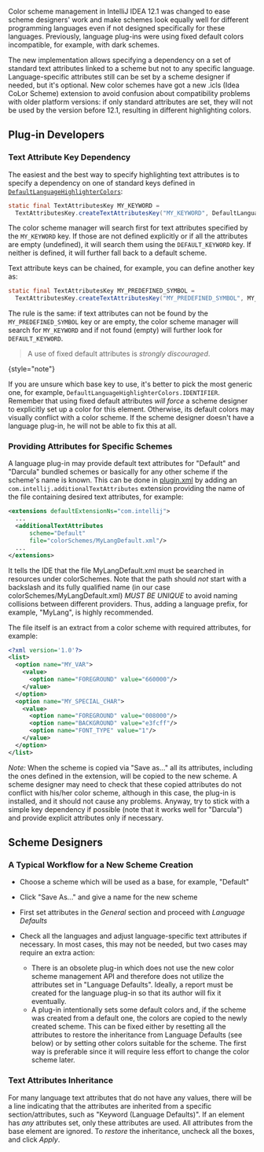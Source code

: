 [//]: # (title: Color Scheme Management)

<!-- Copyright 2000-2022 JetBrains s.r.o. and other contributors. Use of this source code is governed by the Apache 2.0 license that can be found in the LICENSE file. -->

Color scheme management in IntelliJ IDEA 12.1 was changed to ease scheme designers' work and make schemes look equally well for different programming languages even if not designed specifically for these languages.
Previously, language plug-ins were using fixed default colors incompatible, for example, with dark schemes.

The new implementation allows specifying a dependency on a set of standard text attributes linked to a scheme but not to any specific language.
Language-specific attributes still can be set by a scheme designer if needed, but it's optional.
New color schemes have got a new <path>.icls</path> (Idea CoLor Scheme) extension to avoid confusion about compatibility problems with older platform versions:
if only standard attributes are set, they will not be used by the version before 12.1, resulting in different highlighting colors.

## Plug-in Developers

### Text Attribute Key Dependency

The easiest and the best way to specify highlighting text attributes is to specify a dependency on one of standard keys defined in [`DefaultLanguageHighlighterColors`](%gh-ic%/platform/editor-ui-api/src/com/intellij/openapi/editor/DefaultLanguageHighlighterColors.java):

```java
static final TextAttributesKey MY_KEYWORD =
  TextAttributesKey.createTextAttributesKey("MY_KEYWORD", DefaultLanguageHighlighterColors.KEYWORD);
```

The color scheme manager will search first for text attributes specified by the `MY_KEYWORD` key.
If those are not defined explicitly or if all the attributes are empty (undefined), it will search them using the `DEFAULT_KEYWORD` key.
If neither is defined, it will further fall back to a default scheme.

Text attribute keys can be chained, for example, you can define another key as:

```java
static final TextAttributesKey MY_PREDEFINED_SYMBOL =
  TextAttributesKey.createTextAttributesKey("MY_PREDEFINED_SYMBOL", MY_KEYWORD);
```

The rule is the same: if text attributes can not be found by the `MY_PREDEFINED_SYMBOL` key or are empty, the color scheme manager will search for `MY_KEYWORD` and if not found (empty) will further look for `DEFAULT_KEYWORD`.

> A use of fixed default attributes is _strongly discouraged_.
>
{style="note"}

If you are unsure which base key to use, it's better to pick the most generic one, for example, `DefaultLanguageHighlighterColors.IDENTIFIER`.
Remember that using fixed default attributes *will force* a scheme designer to explicitly set up a color for this element.
Otherwise, its default colors may visually conflict with a color scheme.
If the scheme designer doesn't have a language plug-in, he will not be able to fix this at all.

### Providing Attributes for Specific Schemes

A language plug-in may provide default text attributes for "Default" and "Darcula" bundled schemes or basically for any other scheme if the scheme's name is known.
This can be done in <path>[plugin.xml](plugin_configuration_file.md)</path> by adding an `com.intellij.additionalTextAttributes` extension providing the name of the file containing desired text attributes, for example:

```xml
<extensions defaultExtensionNs="com.intellij">
  ...
  <additionalTextAttributes
      scheme="Default"
      file="colorSchemes/MyLangDefault.xml"/>
  ...
</extensions>
```

It tells the IDE that the file <path>MyLangDefault.xml</path> must be searched in resources under <path>colorSchemes</path>.
Note that the path should *not* start with a backslash and its fully qualified name (in our case <path>colorSchemes/MyLangDefault.xml</path>) *MUST BE UNIQUE* to avoid naming collisions between different providers.
Thus, adding a language prefix, for example, "MyLang", is highly recommended.

The file itself is an extract from a color scheme with required attributes, for example:

```xml
<?xml version='1.0'?>
<list>
  <option name="MY_VAR">
    <value>
      <option name="FOREGROUND" value="660000"/>
    </value>
  </option>
  <option name="MY_SPECIAL_CHAR">
    <value>
      <option name="FOREGROUND" value="008000"/>
      <option name="BACKGROUND" value="e3fcff"/>
      <option name="FONT_TYPE" value="1"/>
    </value>
  </option>
</list>
```

*Note:* When the scheme is copied via "Save as..." all its attributes, including the ones defined in the extension, will be copied to the new scheme.
A scheme designer may need to check that these copied attributes do not conflict with his/her color scheme, although in this case, the plug-in is installed, and it should not cause any problems.
Anyway, try to stick with a simple key dependency if possible (note that it works well for "Darcula") and provide explicit attributes only if necessary.

## Scheme Designers

### A Typical Workflow for a New Scheme Creation

* Choose a scheme which will be used as a base, for example, "Default"
* Click "Save As..." and give a name for the new scheme
* First set attributes in the *General* section and proceed with *Language Defaults*
* Check all the languages and adjust language-specific text attributes if necessary.
  In most cases, this may not be needed, but two cases may require an extra action:

    * There is an obsolete plug-in which does not use the new color scheme management API and therefore does not utilize the attributes set in "Language Defaults".
      Ideally, a report must be created for the language plug-in so that its author will fix it eventually.
    * A plug-in intentionally sets some default colors and, if the scheme was created from a default one, the colors are copied to the newly created scheme.
      This can be fixed either by resetting all the attributes to restore the inheritance from Language Defaults (see below) or by setting other colors suitable for the scheme.
      The first way is preferable since it will require less effort to change the color scheme later.

### Text Attributes Inheritance

For many language text attributes that do not have any values, there will be a line indicating that the attributes are inherited from a specific section/attributes, such as "Keyword (Language Defaults)".
If an element has *any* attributes set, only these attributes are used.
All attributes from the base element are ignored.
To *restore* the inheritance, uncheck all the boxes, and click *Apply*.
